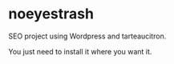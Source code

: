 # noeyestrash
SEO project using Wordpress and tarteaucitron.

You just need to install it where you want it.
